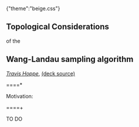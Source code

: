 {"theme":"beige.css"}

## Topological Considerations

of the

## Wang-Landau sampling algorithm

*[Travis Hoppe](http://thoppe.github.io/)*, [(deck source)](https://github.com/thoppe/Telluride-WL-Topology-Talk)

====*

Motivation:

====+

TO DO
